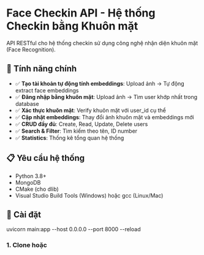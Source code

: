 # Face Checkin API - Hệ thống Checkin bằng Khuôn mặt

API RESTful cho hệ thống checkin sử dụng công nghệ nhận diện khuôn mặt (Face Recognition).

## 🚀 Tính năng chính

- ✅ **Tạo tài khoản tự động tính embeddings**: Upload ảnh → Tự động extract face embeddings
- ✅ **Đăng nhập bằng khuôn mặt**: Upload ảnh → Tìm user khớp nhất trong database
- ✅ **Xác thực khuôn mặt**: Verify khuôn mặt với user_id cụ thể
- ✅ **Cập nhật embeddings**: Thay đổi ảnh khuôn mặt và embeddings mới
- ✅ **CRUD đầy đủ**: Create, Read, Update, Delete users
- ✅ **Search & Filter**: Tìm kiếm theo tên, ID number
- ✅ **Statistics**: Thống kê tổng quan hệ thống

## 📋 Yêu cầu hệ thống

- Python 3.8+
- MongoDB
- CMake (cho dlib)
- Visual Studio Build Tools (Windows) hoặc gcc (Linux/Mac)

## 🔧 Cài đặt

uvicorn main:app --host 0.0.0.0 --port 8000 --reload

### 1. Clone hoặc
